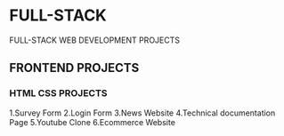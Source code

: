 # FULL-STACK
FULL-STACK WEB DEVELOPMENT PROJECTS
<h2>FRONTEND PROJECTS</h2>
<h3>HTML CSS PROJECTS</h3>
1.Survey Form
2.Login Form
3.News Website
4.Technical documentation Page
5.Youtube Clone
6.Ecommerce Website
